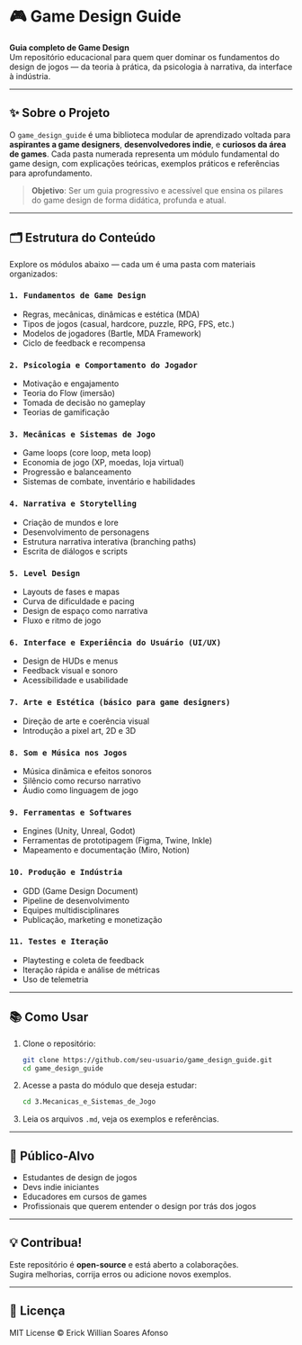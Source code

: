# 🎮 Game Design Guide

**Guia completo de Game Design**  
Um repositório educacional para quem quer dominar os fundamentos do design de jogos — da teoria à prática, da psicologia à narrativa, da interface à indústria.

---

## ✨ Sobre o Projeto

O `game_design_guide` é uma biblioteca modular de aprendizado voltada para **aspirantes a game designers**, **desenvolvedores indie**, e **curiosos da área de games**. Cada pasta numerada representa um módulo fundamental do game design, com explicações teóricas, exemplos práticos e referências para aprofundamento.

> **Objetivo**: Ser um guia progressivo e acessível que ensina os pilares do game design de forma didática, profunda e atual.

---

## 🗂 Estrutura do Conteúdo

Explore os módulos abaixo — cada um é uma pasta com materiais organizados:

### `1. Fundamentos de Game Design`
- Regras, mecânicas, dinâmicas e estética (MDA)
- Tipos de jogos (casual, hardcore, puzzle, RPG, FPS, etc.)
- Modelos de jogadores (Bartle, MDA Framework)
- Ciclo de feedback e recompensa

### `2. Psicologia e Comportamento do Jogador`
- Motivação e engajamento
- Teoria do Flow (imersão)
- Tomada de decisão no gameplay
- Teorias de gamificação

### `3. Mecânicas e Sistemas de Jogo`
- Game loops (core loop, meta loop)
- Economia de jogo (XP, moedas, loja virtual)
- Progressão e balanceamento
- Sistemas de combate, inventário e habilidades

### `4. Narrativa e Storytelling`
- Criação de mundos e lore
- Desenvolvimento de personagens
- Estrutura narrativa interativa (branching paths)
- Escrita de diálogos e scripts

### `5. Level Design`
- Layouts de fases e mapas
- Curva de dificuldade e pacing
- Design de espaço como narrativa
- Fluxo e ritmo de jogo

### `6. Interface e Experiência do Usuário (UI/UX)`
- Design de HUDs e menus
- Feedback visual e sonoro
- Acessibilidade e usabilidade

### `7. Arte e Estética (básico para game designers)`
- Direção de arte e coerência visual
- Introdução a pixel art, 2D e 3D

### `8. Som e Música nos Jogos`
- Música dinâmica e efeitos sonoros
- Silêncio como recurso narrativo
- Áudio como linguagem de jogo

### `9. Ferramentas e Softwares`
- Engines (Unity, Unreal, Godot)
- Ferramentas de prototipagem (Figma, Twine, Inkle)
- Mapeamento e documentação (Miro, Notion)

### `10. Produção e Indústria`
- GDD (Game Design Document)
- Pipeline de desenvolvimento
- Equipes multidisciplinares
- Publicação, marketing e monetização

### `11. Testes e Iteração`
- Playtesting e coleta de feedback
- Iteração rápida e análise de métricas
- Uso de telemetria

---

## 📚 Como Usar

1. Clone o repositório:
   ```bash
   git clone https://github.com/seu-usuario/game_design_guide.git
   cd game_design_guide
   ```

2. Acesse a pasta do módulo que deseja estudar:
   ```bash
   cd 3.Mecanicas_e_Sistemas_de_Jogo
   ```

3. Leia os arquivos `.md`, veja os exemplos e referências.

---

## 🎯 Público-Alvo

- Estudantes de design de jogos
- Devs indie iniciantes
- Educadores em cursos de games
- Profissionais que querem entender o design por trás dos jogos

---

## 💡 Contribua!

Este repositório é **open-source** e está aberto a colaborações.  
Sugira melhorias, corrija erros ou adicione novos exemplos.

---

## 🧠 Licença

MIT License © Erick Willian Soares Afonso
